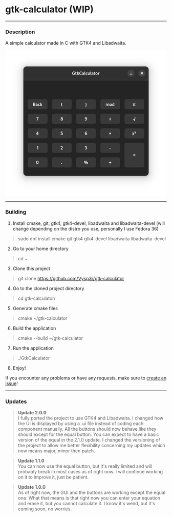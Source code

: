 # gtk-calculator (WIP)

- - - -

### Description

A simple calculator made in C with GTK4 and Libadwaita.

![Calculator](/calculator.png)

- - - -

### Building

1. Install cmake, git, gtk4, gtk4-devel, libadwaita and libadwaita-devel (will change depending on the distro you use,
   personally I use Fedora 36)

> sudo dnf install cmake git gtk4 gtk4-devel libadwaita libadwaita-devel

2. Go to your home directory

> cd ~

3. Clone this project

> git clone https://github.com/Vysp3r/gtk-calculator

4. Go to the cloned project directory

> cd gtk-calculator/

5. Generate cmake files

> cmake ~/gtk-calculator

6. Build the application

> cmake --build ~/gtk-calculator

7. Run the application

> ./GtkCalculator

8. Enjoy!

If you encounter any problems or have any requests, make sure
to [create an issue](https://github.com/Vysp3r/gtk-calculator/issues/new)!

- - - -

### Updates

> **Update 2.0.0**</br>
> I fully ported the project to use GTK4 and Libadwaita. I changed how the UI is displayed by using a .ui file instead
> of coding each component manually. All the buttons should now behave like they should except for the equal button.
> You can expect to have a basic version of the equal in the 2.1.0 update. I changed the versioning of the project to allow me 
> better flexibility concerning my updates which now means major, minor then patch.

> **Update 1.1.0**</br>
> You can now use the equal button, but it's really limited and will probably break in most cases as of right now. I
> will continue working on it to improve it, just be patient.

> **Update 1.0.0**</br>
> As of right now, the GUI and the buttons are working except the equal one. What that means is that right now you can
> enter your equation and erase it, but you cannot calculate it. I know it's weird, but it's coming soon, no worries.
